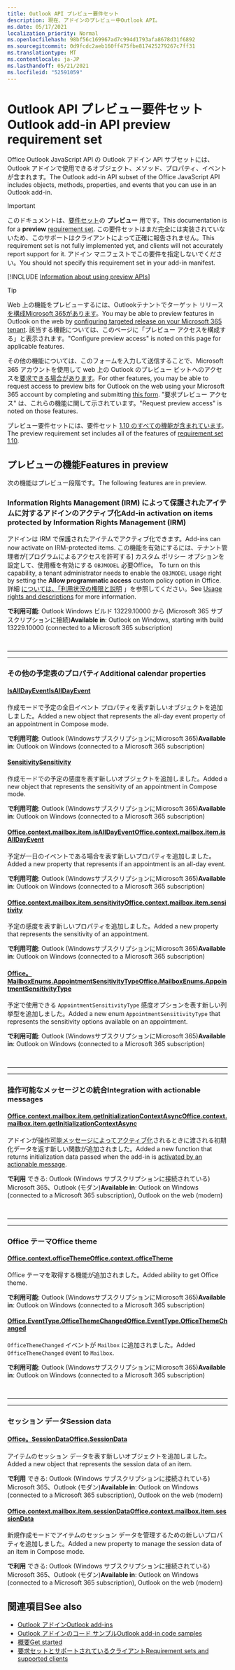```yaml
---
title: Outlook API プレビュー要件セット
description: 現在、アドインのプレビュー中Outlook API。
ms.date: 05/17/2021
localization_priority: Normal
ms.openlocfilehash: 98bf56c169967ad7c994d1793afa8678d31f6892
ms.sourcegitcommit: 0d9fcdc2aeb160ff475fbe817425279267c7ff31
ms.translationtype: MT
ms.contentlocale: ja-JP
ms.lasthandoff: 05/21/2021
ms.locfileid: "52591059"
---
```

# <a name="outlook-add-in-api-preview-requirement-set"></a><span data-ttu-id="a359c-103">Outlook API プレビュー要件セット</span><span class="sxs-lookup"><span data-stu-id="a359c-103">Outlook add-in API preview requirement set</span></span>

<span data-ttu-id="a359c-104">Office Outlook JavaScript API の Outlook アドイン API サブセットには、Outlook アドインで使用できるオブジェクト、メソッド、プロパティ、イベントが含まれます。</span><span class="sxs-lookup"><span data-stu-id="a359c-104">The Outlook add-in API subset of the Office JavaScript API includes objects, methods, properties, and events that you can use in an Outlook add-in.</span></span>

> [!IMPORTANT]
> <span data-ttu-id="a359c-105">このドキュメントは、[要件セット](../../requirement-sets/outlook-api-requirement-sets.md)の **プレビュー** 用です。</span><span class="sxs-lookup"><span data-stu-id="a359c-105">This documentation is for a **preview** [requirement set](../../requirement-sets/outlook-api-requirement-sets.md).</span></span> <span data-ttu-id="a359c-106">この要件セットはまだ完全には実装されていないため、このサポートはクライアントによって正確に報告されません。</span><span class="sxs-lookup"><span data-stu-id="a359c-106">This requirement set is not fully implemented yet, and clients will not accurately report support for it.</span></span> <span data-ttu-id="a359c-107">アドイン マニフェストでこの要件を指定しないでください。</span><span class="sxs-lookup"><span data-stu-id="a359c-107">You should not specify this requirement set in your add-in manifest.</span></span>

[!INCLUDE [Information about using preview APIs](../../../includes/using-preview-apis-host.md)]

> [!TIP]
> <span data-ttu-id="a359c-108">Web 上の機能をプレビューするには、Outlookテナントでターゲット リリース[を構成Microsoft 365があります](/microsoft-365/admin/manage/release-options-in-office-365?view=o365-worldwide&preserve-view=true#set-up-the-release-option-in-the-admin-center)。</span><span class="sxs-lookup"><span data-stu-id="a359c-108">You may be able to preview features in Outlook on the web by [configuring targeted release on your Microsoft 365 tenant](/microsoft-365/admin/manage/release-options-in-office-365?view=o365-worldwide&preserve-view=true#set-up-the-release-option-in-the-admin-center).</span></span> <span data-ttu-id="a359c-109">該当する機能については、このページに「プレビュー アクセスを構成する」と表示されます。</span><span class="sxs-lookup"><span data-stu-id="a359c-109">"Configure preview access" is noted on this page for applicable features.</span></span>
>
> <span data-ttu-id="a359c-110">その他の機能については、このフォームを入力して送信することで、Microsoft 365 アカウントを使用して web 上の Outlook のプレビュー ビットへのアクセスを[要求できる場合があります](https://aka.ms/OWAPreview)。</span><span class="sxs-lookup"><span data-stu-id="a359c-110">For other features, you may be able to request access to preview bits for Outlook on the web using your Microsoft 365 account by completing and submitting [this form](https://aka.ms/OWAPreview).</span></span> <span data-ttu-id="a359c-111">"要求プレビュー アクセス" は、これらの機能に関して示されています。</span><span class="sxs-lookup"><span data-stu-id="a359c-111">"Request preview access" is noted on those features.</span></span>

<span data-ttu-id="a359c-112">プレビュー要件セットには、要件セット [1.10 のすべての機能が含まれています](../requirement-set-1.10/outlook-requirement-set-1.10.md)。</span><span class="sxs-lookup"><span data-stu-id="a359c-112">The preview requirement set includes all of the features of [requirement set 1.10](../requirement-set-1.10/outlook-requirement-set-1.10.md).</span></span>

## <a name="features-in-preview"></a><span data-ttu-id="a359c-113">プレビューの機能</span><span class="sxs-lookup"><span data-stu-id="a359c-113">Features in preview</span></span>

<span data-ttu-id="a359c-114">次の機能はプレビュー段階です。</span><span class="sxs-lookup"><span data-stu-id="a359c-114">The following features are in preview.</span></span>

### <a name="add-in-activation-on-items-protected-by-information-rights-management-irm"></a><span data-ttu-id="a359c-115">Information Rights Management (IRM) によって保護されたアイテムに対するアドインのアクティブ化</span><span class="sxs-lookup"><span data-stu-id="a359c-115">Add-in activation on items protected by Information Rights Management (IRM)</span></span>

<span data-ttu-id="a359c-116">アドインは IRM で保護されたアイテムでアクティブ化できます。</span><span class="sxs-lookup"><span data-stu-id="a359c-116">Add-ins can now activate on IRM-protected items.</span></span> <span data-ttu-id="a359c-117">この機能を有効にするには、テナント管理者が[プログラムによるアクセスを許可する] カスタム ポリシー オプションを設定して、使用権を有効にする `OBJMODEL` 必要Office。 </span><span class="sxs-lookup"><span data-stu-id="a359c-117">To turn on this capability, a tenant administrator needs to enable the `OBJMODEL` usage right by setting the **Allow programmatic access** custom policy option in Office.</span></span> <span data-ttu-id="a359c-118">詳細 [については、「利用状況の権限と説明](/azure/information-protection/configure-usage-rights#usage-rights-and-descriptions) 」を参照してください。</span><span class="sxs-lookup"><span data-stu-id="a359c-118">See [Usage rights and descriptions](/azure/information-protection/configure-usage-rights#usage-rights-and-descriptions) for more information.</span></span>

<span data-ttu-id="a359c-119">**で利用可能**: Outlook Windows ビルド 13229.10000 から (Microsoft 365 サブスクリプションに接続)</span><span class="sxs-lookup"><span data-stu-id="a359c-119">**Available in**: Outlook on Windows, starting with build 13229.10000 (connected to a Microsoft 365 subscription)</span></span>

<br>

---

---

### <a name="additional-calendar-properties"></a><span data-ttu-id="a359c-120">その他の予定表のプロパティ</span><span class="sxs-lookup"><span data-stu-id="a359c-120">Additional calendar properties</span></span>

#### <a name="isalldayevent"></a>[<span data-ttu-id="a359c-121">IsAllDayEvent</span><span class="sxs-lookup"><span data-stu-id="a359c-121">IsAllDayEvent</span></span>](/javascript/api/outlook/office.isalldayevent?view=outlook-js-preview&preserve-view=true)

<span data-ttu-id="a359c-122">作成モードで予定の全日イベント プロパティを表す新しいオブジェクトを追加しました。</span><span class="sxs-lookup"><span data-stu-id="a359c-122">Added a new object that represents the all-day event property of an appointment in Compose mode.</span></span>

<span data-ttu-id="a359c-123">**で利用可能**: Outlook (WindowsサブスクリプションにMicrosoft 365)</span><span class="sxs-lookup"><span data-stu-id="a359c-123">**Available in**: Outlook on Windows (connected to a Microsoft 365 subscription)</span></span>

#### <a name="sensitivity"></a>[<span data-ttu-id="a359c-124">Sensitivity</span><span class="sxs-lookup"><span data-stu-id="a359c-124">Sensitivity</span></span>](/javascript/api/outlook/office.sensitivity?view=outlook-js-preview&preserve-view=true)

<span data-ttu-id="a359c-125">作成モードでの予定の感度を表す新しいオブジェクトを追加しました。</span><span class="sxs-lookup"><span data-stu-id="a359c-125">Added a new object that represents the sensitivity of an appointment in Compose mode.</span></span>

<span data-ttu-id="a359c-126">**で利用可能**: Outlook (WindowsサブスクリプションにMicrosoft 365)</span><span class="sxs-lookup"><span data-stu-id="a359c-126">**Available in**: Outlook on Windows (connected to a Microsoft 365 subscription)</span></span>

#### <a name="officecontextmailboxitemisalldayevent"></a>[<span data-ttu-id="a359c-127">Office.context.mailbox.item.isAllDayEvent</span><span class="sxs-lookup"><span data-stu-id="a359c-127">Office.context.mailbox.item.isAllDayEvent</span></span>](office.context.mailbox.item.md#properties)

<span data-ttu-id="a359c-128">予定が一日のイベントである場合を表す新しいプロパティを追加しました。</span><span class="sxs-lookup"><span data-stu-id="a359c-128">Added a new property that represents if an appointment is an all-day event.</span></span>

<span data-ttu-id="a359c-129">**で利用可能**: Outlook (WindowsサブスクリプションにMicrosoft 365)</span><span class="sxs-lookup"><span data-stu-id="a359c-129">**Available in**: Outlook on Windows (connected to a Microsoft 365 subscription)</span></span>

#### <a name="officecontextmailboxitemsensitivity"></a>[<span data-ttu-id="a359c-130">Office.context.mailbox.item.sensitivity</span><span class="sxs-lookup"><span data-stu-id="a359c-130">Office.context.mailbox.item.sensitivity</span></span>](office.context.mailbox.item.md#properties)

<span data-ttu-id="a359c-131">予定の感度を表す新しいプロパティを追加しました。</span><span class="sxs-lookup"><span data-stu-id="a359c-131">Added a new property that represents the sensitivity of an appointment.</span></span>

<span data-ttu-id="a359c-132">**で利用可能**: Outlook (WindowsサブスクリプションにMicrosoft 365)</span><span class="sxs-lookup"><span data-stu-id="a359c-132">**Available in**: Outlook on Windows (connected to a Microsoft 365 subscription)</span></span>

#### <a name="officemailboxenumsappointmentsensitivitytype"></a>[<span data-ttu-id="a359c-133">Office。MailboxEnums.AppointmentSensitivityType</span><span class="sxs-lookup"><span data-stu-id="a359c-133">Office.MailboxEnums.AppointmentSensitivityType</span></span>](/javascript/api/outlook/office.mailboxenums.appointmentsensitivitytype?view=outlook-js-preview&preserve-view=true)

<span data-ttu-id="a359c-134">予定で使用できる `AppointmentSensitivityType` 感度オプションを表す新しい列挙型を追加しました。</span><span class="sxs-lookup"><span data-stu-id="a359c-134">Added a new enum `AppointmentSensitivityType` that represents the sensitivity options available on an appointment.</span></span>

<span data-ttu-id="a359c-135">**で利用可能**: Outlook (WindowsサブスクリプションにMicrosoft 365)</span><span class="sxs-lookup"><span data-stu-id="a359c-135">**Available in**: Outlook on Windows (connected to a Microsoft 365 subscription)</span></span>

<br>

---

---

### <a name="integration-with-actionable-messages"></a><span data-ttu-id="a359c-136">操作可能なメッセージとの統合</span><span class="sxs-lookup"><span data-stu-id="a359c-136">Integration with actionable messages</span></span>

#### <a name="officecontextmailboxitemgetinitializationcontextasync"></a>[<span data-ttu-id="a359c-137">Office.context.mailbox.item.getInitializationContextAsync</span><span class="sxs-lookup"><span data-stu-id="a359c-137">Office.context.mailbox.item.getInitializationContextAsync</span></span>](office.context.mailbox.item.md#methods)

<span data-ttu-id="a359c-138">アドインが[操作可能メッセージによってアクティブ化](/outlook/actionable-messages/invoke-add-in-from-actionable-message)されるときに渡される初期化データを返す新しい関数が追加されました。</span><span class="sxs-lookup"><span data-stu-id="a359c-138">Added a new function that returns initialization data passed when the add-in is [activated by an actionable message](/outlook/actionable-messages/invoke-add-in-from-actionable-message).</span></span>

<span data-ttu-id="a359c-139">**で利用** できる: Outlook (Windows サブスクリプションに接続されている) Microsoft 365、Outlook (モダン)</span><span class="sxs-lookup"><span data-stu-id="a359c-139">**Available in**: Outlook on Windows (connected to a Microsoft 365 subscription), Outlook on the web (modern)</span></span>

<br>

---

---

### <a name="office-theme"></a><span data-ttu-id="a359c-140">Office テーマ</span><span class="sxs-lookup"><span data-stu-id="a359c-140">Office theme</span></span>

#### <a name="officecontextofficetheme"></a>[<span data-ttu-id="a359c-141">Office.context.officeTheme</span><span class="sxs-lookup"><span data-stu-id="a359c-141">Office.context.officeTheme</span></span>](/javascript/api/office/office.context#officetheme)

<span data-ttu-id="a359c-142">Office テーマを取得する機能が追加されました。</span><span class="sxs-lookup"><span data-stu-id="a359c-142">Added ability to get Office theme.</span></span>

<span data-ttu-id="a359c-143">**で利用可能**: Outlook (WindowsサブスクリプションにMicrosoft 365)</span><span class="sxs-lookup"><span data-stu-id="a359c-143">**Available in**: Outlook on Windows (connected to a Microsoft 365 subscription)</span></span>

#### <a name="officeeventtypeofficethemechanged"></a>[<span data-ttu-id="a359c-144">Office.EventType.OfficeThemeChanged</span><span class="sxs-lookup"><span data-stu-id="a359c-144">Office.EventType.OfficeThemeChanged</span></span>](/javascript/api/office/office.eventtype)

<span data-ttu-id="a359c-145">`OfficeThemeChanged` イベントが `Mailbox` に追加されました。</span><span class="sxs-lookup"><span data-stu-id="a359c-145">Added `OfficeThemeChanged` event to `Mailbox`.</span></span>

<span data-ttu-id="a359c-146">**で利用可能**: Outlook (WindowsサブスクリプションにMicrosoft 365)</span><span class="sxs-lookup"><span data-stu-id="a359c-146">**Available in**: Outlook on Windows (connected to a Microsoft 365 subscription)</span></span>

<br>

---

---

### <a name="session-data"></a><span data-ttu-id="a359c-147">セッション データ</span><span class="sxs-lookup"><span data-stu-id="a359c-147">Session data</span></span>

#### <a name="officesessiondata"></a>[<span data-ttu-id="a359c-148">Office。SessionData</span><span class="sxs-lookup"><span data-stu-id="a359c-148">Office.SessionData</span></span>](/javascript/api/outlook/office.sessiondata)

<span data-ttu-id="a359c-149">アイテムのセッション データを表す新しいオブジェクトを追加しました。</span><span class="sxs-lookup"><span data-stu-id="a359c-149">Added a new object that represents the session data of an item.</span></span>

<span data-ttu-id="a359c-150">**で利用** できる: Outlook (Windows サブスクリプションに接続されている) Microsoft 365、Outlook (モダン)</span><span class="sxs-lookup"><span data-stu-id="a359c-150">**Available in**: Outlook on Windows (connected to a Microsoft 365 subscription), Outlook on the web (modern)</span></span>

#### <a name="officecontextmailboxitemsessiondata"></a>[<span data-ttu-id="a359c-151">Office.context.mailbox.item.sessionData</span><span class="sxs-lookup"><span data-stu-id="a359c-151">Office.context.mailbox.item.sessionData</span></span>](office.context.mailbox.item.md#properties)

<span data-ttu-id="a359c-152">新規作成モードでアイテムのセッション データを管理するための新しいプロパティを追加しました。</span><span class="sxs-lookup"><span data-stu-id="a359c-152">Added a new property to manage the session data of an item in Compose mode.</span></span>

<span data-ttu-id="a359c-153">**で利用** できる: Outlook (Windows サブスクリプションに接続されている) Microsoft 365、Outlook (モダン)</span><span class="sxs-lookup"><span data-stu-id="a359c-153">**Available in**: Outlook on Windows (connected to a Microsoft 365 subscription), Outlook on the web (modern)</span></span>

## <a name="see-also"></a><span data-ttu-id="a359c-154">関連項目</span><span class="sxs-lookup"><span data-stu-id="a359c-154">See also</span></span>

- [<span data-ttu-id="a359c-155">Outlook アドイン</span><span class="sxs-lookup"><span data-stu-id="a359c-155">Outlook add-ins</span></span>](../../../outlook/outlook-add-ins-overview.md)
- [<span data-ttu-id="a359c-156">Outlook アドインのコード サンプル</span><span class="sxs-lookup"><span data-stu-id="a359c-156">Outlook add-in code samples</span></span>](https://developer.microsoft.com/outlook/gallery/?filterBy=Outlook,Samples,Add-ins)
- [<span data-ttu-id="a359c-157">概要</span><span class="sxs-lookup"><span data-stu-id="a359c-157">Get started</span></span>](../../../quickstarts/outlook-quickstart.md)
- [<span data-ttu-id="a359c-158">要求セットとサポートされているクライアント</span><span class="sxs-lookup"><span data-stu-id="a359c-158">Requirement sets and supported clients</span></span>](../../requirement-sets/outlook-api-requirement-sets.md)
